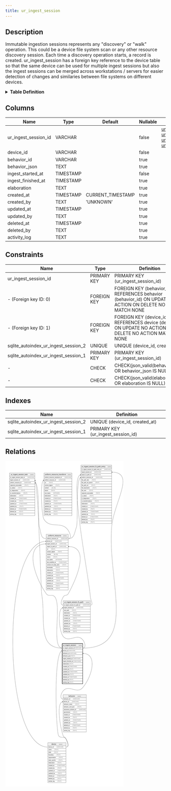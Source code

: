 ```yaml
---
title: ur_ingest_session
---
```


## Description

Immutable ingestion sessions represents any "discovery" or "walk" operation. This could be a device file system scan or any other resource discovery session. Each time a discovery operation starts, a record is created. ur_ingest_session has a foreign key reference to the device table so that the same device can be used for multiple ingest sessions but also the ingest sessions can be merged across workstations / servers for easier detection of changes and similaries between file systems on different devices.

<details>
<summary><strong>Table Definition</strong></summary>

```sql
CREATE TABLE "ur_ingest_session" (
    "ur_ingest_session_id" VARCHAR PRIMARY KEY NOT NULL,
    "device_id" VARCHAR NOT NULL,
    "behavior_id" VARCHAR,
    "behavior_json" TEXT CHECK(json_valid(behavior_json) OR behavior_json IS NULL),
    "ingest_started_at" TIMESTAMP NOT NULL,
    "ingest_finished_at" TIMESTAMP,
    "elaboration" TEXT CHECK(json_valid(elaboration) OR elaboration IS NULL),
    "created_at" TIMESTAMP DEFAULT CURRENT_TIMESTAMP,
    "created_by" TEXT DEFAULT 'UNKNOWN',
    "updated_at" TIMESTAMP,
    "updated_by" TEXT,
    "deleted_at" TIMESTAMP,
    "deleted_by" TEXT,
    "activity_log" TEXT,
    FOREIGN KEY("device_id") REFERENCES "device"("device_id"),
    FOREIGN KEY("behavior_id") REFERENCES "behavior"("behavior_id"),
    UNIQUE("device_id", "created_at")
)
```

</details>

## Columns

| Name                 | Type      | Default           | Nullable | Children                                                                                                                                                                                                        | Parents              | Comment                                                                   |
| -------------------- | --------- | ----------------- | -------- | --------------------------------------------------------------------------------------------------------------------------------------------------------------------------------------------------------------- | -------------------- | ------------------------------------------------------------------------- |
| ur_ingest_session_id | VARCHAR   |                   | false    | [ur_ingest_session_fs_path](ur_ingest_session_fs_path) [uniform_resource](uniform_resource) [ur_ingest_session_fs_path_entry](ur_ingest_session_fs_path_entry) [ur_ingest_session_task](ur_ingest_session_task) |                      | {"isSqlDomainZodDescrMeta":true,"isVarChar":true}                         |
| device_id            | VARCHAR   |                   | false    |                                                                                                                                                                                                                 | [device](device)     | {"isSqlDomainZodDescrMeta":true,"isVarChar":true}                         |
| behavior_id          | VARCHAR   |                   | true     |                                                                                                                                                                                                                 | [behavior](behavior) | {"isSqlDomainZodDescrMeta":true,"isVarChar":true}                         |
| behavior_json        | TEXT      |                   | true     |                                                                                                                                                                                                                 |                      | {"isSqlDomainZodDescrMeta":true,"isJsonText":true}                        |
| ingest_started_at    | TIMESTAMP |                   | false    |                                                                                                                                                                                                                 |                      | {"isSqlDomainZodDescrMeta":true,"isDateSqlDomain":true,"isDateTime":true} |
| ingest_finished_at   | TIMESTAMP |                   | true     |                                                                                                                                                                                                                 |                      | {"isSqlDomainZodDescrMeta":true,"isDateSqlDomain":true,"isDateTime":true} |
| elaboration          | TEXT      |                   | true     |                                                                                                                                                                                                                 |                      | {"isSqlDomainZodDescrMeta":true,"isJsonText":true}                        |
| created_at           | TIMESTAMP | CURRENT_TIMESTAMP | true     |                                                                                                                                                                                                                 |                      |                                                                           |
| created_by           | TEXT      | 'UNKNOWN'         | true     |                                                                                                                                                                                                                 |                      |                                                                           |
| updated_at           | TIMESTAMP |                   | true     |                                                                                                                                                                                                                 |                      |                                                                           |
| updated_by           | TEXT      |                   | true     |                                                                                                                                                                                                                 |                      |                                                                           |
| deleted_at           | TIMESTAMP |                   | true     |                                                                                                                                                                                                                 |                      |                                                                           |
| deleted_by           | TEXT      |                   | true     |                                                                                                                                                                                                                 |                      |                                                                           |
| activity_log         | TEXT      |                   | true     |                                                                                                                                                                                                                 |                      | {"isSqlDomainZodDescrMeta":true,"isJsonSqlDomain":true}                   |

## Constraints

| Name                                 | Type        | Definition                                                                                                     |
| ------------------------------------ | ----------- | -------------------------------------------------------------------------------------------------------------- |
| ur_ingest_session_id                 | PRIMARY KEY | PRIMARY KEY (ur_ingest_session_id)                                                                             |
| - (Foreign key ID: 0)                | FOREIGN KEY | FOREIGN KEY (behavior_id) REFERENCES behavior (behavior_id) ON UPDATE NO ACTION ON DELETE NO ACTION MATCH NONE |
| - (Foreign key ID: 1)                | FOREIGN KEY | FOREIGN KEY (device_id) REFERENCES device (device_id) ON UPDATE NO ACTION ON DELETE NO ACTION MATCH NONE       |
| sqlite_autoindex_ur_ingest_session_2 | UNIQUE      | UNIQUE (device_id, created_at)                                                                                 |
| sqlite_autoindex_ur_ingest_session_1 | PRIMARY KEY | PRIMARY KEY (ur_ingest_session_id)                                                                             |
| -                                    | CHECK       | CHECK(json_valid(behavior_json) OR behavior_json IS NULL)                                                      |
| -                                    | CHECK       | CHECK(json_valid(elaboration) OR elaboration IS NULL)                                                          |

## Indexes

| Name                                 | Definition                         |
| ------------------------------------ | ---------------------------------- |
| sqlite_autoindex_ur_ingest_session_2 | UNIQUE (device_id, created_at)     |
| sqlite_autoindex_ur_ingest_session_1 | PRIMARY KEY (ur_ingest_session_id) |

## Relations

![er](../../../../../../assets/ur_ingest_session.svg)
